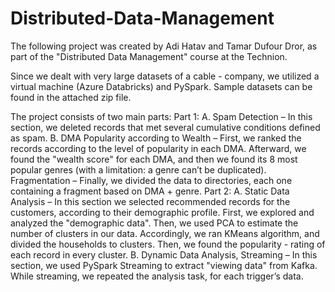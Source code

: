 # Distributed-Data-Management

The following project was created by Adi Hatav and Tamar Dufour Dror, as part of the "Distributed Data Management" course at the Technion. 

Since we dealt with very large datasets of a cable - company, we utilized a virtual machine (Azure Databricks) and PySpark. Sample datasets can be found in the attached zip file.

The project consists of two main parts:
Part 1:
A.	Spam Detection – In this section, we deleted records that met several cumulative conditions defined as spam.
B.	DMA Popularity according to Wealth – First, we ranked the records according to the level of popularity in each DMA. Afterward, we found the "wealth score" for each DMA, and then we found its 8 most popular genres (with a limitation: a genre can’t be duplicated).
Fragmentation – Finally, we divided the data to directories, each one containing a fragment based on DMA + genre.
Part 2:
A.	Static Data Analysis – In this section we selected recommended records for the customers, according to their demographic profile.
First, we explored and analyzed the "demographic data". Then, we used PCA to estimate the number of clusters in our data. Accordingly, we ran KMeans algorithm, and divided the households to clusters.
Then, we found the popularity - rating of each record in every cluster.
B.	Dynamic Data Analysis, Streaming – In this section, we used PySpark Streaming to extract "viewing data" from Kafka. While streaming, we repeated the analysis task, for each trigger’s data.
